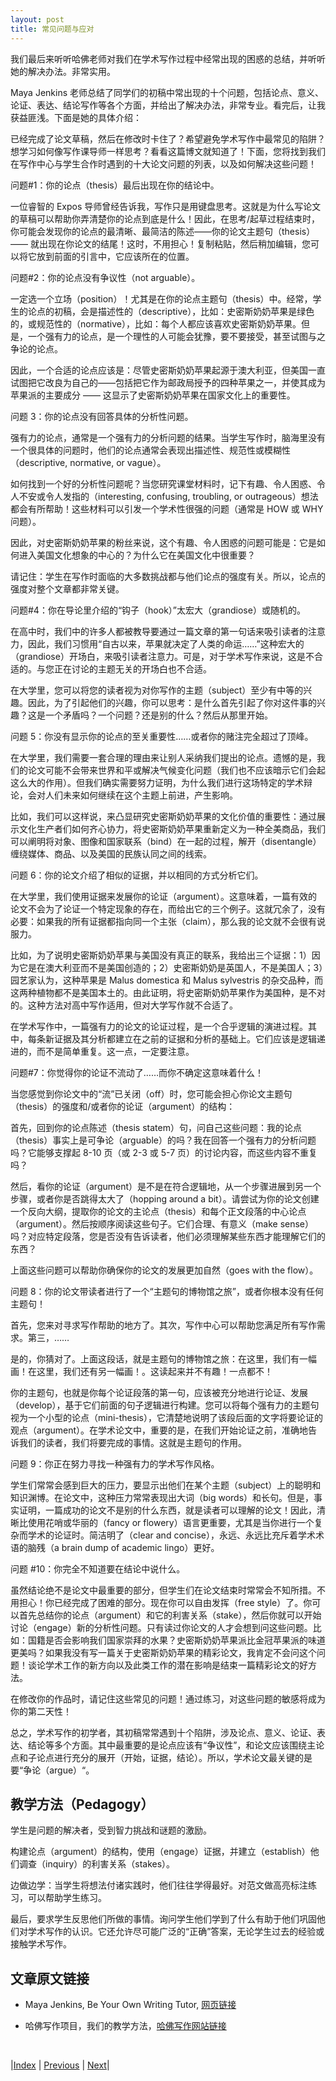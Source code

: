 ```yaml
---
layout: post
title: 常见问题与应对
---
```


我们最后来听听哈佛老师对我们在学术写作过程中经常出现的困惑的总结，并听听她的解决办法。非常实用。

Maya Jenkins 老师总结了同学们的初稿中常出现的十个问题，包括论点、意义、论证、表达、结论写作等各个方面，并给出了解决办法，非常专业。看完后，让我获益匪浅。下面是她的具体介绍：

已经完成了论文草稿，然后在修改时卡住了？希望避免学术写作中最常见的陷阱？想学习如何像写作课导师一样思考？看看这篇博文就知道了！下面，您将找到我们在写作中心与学生合作时遇到的十大论文问题的列表，以及如何解决这些问题！

问题#1：你的论点（thesis）最后出现在你的结论中。

一位睿智的 Expos 导师曾经告诉我，写作只是用键盘思考。这就是为什么写论文的草稿可以帮助你弄清楚你的论点到底是什么！因此，在思考/起草过程结束时，你可能会发现你的论点的最清晰、最简洁的陈述——你的论文主题句（thesis）—— 就出现在你论文的结尾！这时，不用担心！复制粘贴，然后稍加编辑，您可以将它放到前面的引言中，它应该所在的位置。

问题#2：你的论点没有争议性（not arguable）。

一定选一个立场（position）！尤其是在你的论点主题句（thesis）中。经常，学生的论点的初稿，会是描述性的（descriptive），比如：史密斯奶奶苹果是绿色的，或规范性的（normative），比如：每个人都应该喜欢史密斯奶奶苹果。但是，一个强有力的论点，是一个理性的人可能会犹豫，要不要接受，甚至试图与之争论的论点。

因此，一个合适的论点应该是：尽管史密斯奶奶苹果起源于澳大利亚，但美国一直试图把它改良为自己的——包括把它作为邮政局授予的四种苹果之一，并使其成为苹果派的主要成分 —— 这显示了史密斯奶奶苹果在国家文化上的重要性。

问题 3：你的论点没有回答具体的分析性问题。

强有力的论点，通常是一个强有力的分析问题的结果。当学生写作时，脑海里没有一个很具体的问题时，他们的论点通常会表现出描述性、规范性或模糊性（descriptive, normative, or vague）。

如何找到一个好的分析性问题呢？当您研究课堂材料时，记下有趣、令人困惑、令人不安或令人发指的（interesting, confusing, troubling, or outrageous）想法都会有所帮助！这些材料可以引发一个学术性很强的问题（通常是 HOW 或 WHY 问题）。

因此，对史密斯奶奶苹果的粉丝来说，这个有趣、令人困惑的问题可能是：它是如何进入美国文化想象的中心的？为什么它在美国文化中很重要？

请记住：学生在写作时面临的大多数挑战都与他们论点的强度有关。所以，论点的强度对整个文章都非常关键。

问题#4：你在导论里介绍的“钩子（hook）”太宏大（grandiose）或随机的。

在高中时，我们中的许多人都被教导要通过一篇文章的第一句话来吸引读者的注意力，因此，我们习惯用“自古以来，苹果就决定了人类的命运……”这种宏大的（grandiose）开场白，来吸引读者注意力。可是，对于学术写作来说，这是不合适的。与您正在讨论的主题无关的开场白也不合适。

在大学里，您可以将您的读者视为对你写作的主题（subject）至少有中等的兴趣。因此，为了引起他们的兴趣，你可以思考：是什么首先引起了你对这件事的兴趣？这是一个矛盾吗？一个问题？还是别的什么？然后从那里开始。

问题 5：你没有显示你的论点的至关重要性……或者你的赌注完全超过了顶峰。

在大学里，我们需要一套合理的理由来让别人采纳我们提出的论点。遗憾的是，我们的论文可能不会带来世界和平或解决气候变化问题（我们也不应该暗示它们会起这么大的作用）。但我们确实需要努力证明，为什么我们进行这场特定的学术辩论，会对人们未来如何继续在这个主题上前进，产生影响。

比如，我们可以这样说，来凸显研究史密斯奶奶苹果的文化价值的重要性：通过展示文化生产者们如何齐心协力，将史密斯奶奶苹果重新定义为一种全美商品，我们可以阐明将对象、图像和国家联系（bind）在一起的过程，解开（disentangle）缠绕媒体、商品、以及美国的民族认同之间的线索。

问题 6：你的论文介绍了相似的证据，并以相同的方式分析它们。

在大学里，我们使用证据来发展你的论证（argument）。这意味着，一篇有效的论文不会为了论证一个特定现象的存在，而给出它的三个例子。这就冗余了，没有必要：如果我的所有证据都指向同一个主张（claim），那么我的论文就不会很有说服力。

比如，为了说明史密斯奶奶苹果与美国没有真正的联系，我给出三个证据：1）因为它是在澳大利亚而不是美国创造的；2）史密斯奶奶是英国人，不是美国人；3）园艺家认为，这种苹果是 Malus domestica 和 Malus sylvestris 的杂交品种，而这两种植物都不是美国本土的。由此证明，将史密斯奶奶苹果作为美国种，是不对的。这种方法对高中写作适用，但对大学写作就不合适了。

在学术写作中，一篇强有力的论文的论证过程，是一个合乎逻辑的演进过程。其中，每条新证据及其分析都建立在之前的证据和分析的基础上。它们应该是逻辑递进的，而不是简单重复。这一点，一定要注意。

问题#7：你觉得你的论证不流动了……而你不确定这意味着什么！

当您感觉到你论文中的“流”已关闭（off）时，您可能会担心你论文主题句（thesis）的强度和/或者你的论证（argument）的结构：

首先，回到你的论点陈述（thesis statem）句，问自己这些问题：我的论点（thesis）事实上是可争论（arguable）的吗？我在回答一个强有力的分析问题吗？它能够支撑起 8-10 页（或 2-3 或 5-7 页）的讨论内容，而这些内容不重复吗？

然后，看你的论证（argument）是不是在符合逻辑地，从一个步骤进展到另一个步骤，或者你是否跳得太大了（hopping around a bit）。请尝试为你的论文创建一个反向大纲，提取你的论文的主论点（thesis）和每个正文段落的中心论点（argument）。然后按顺序阅读这些句子。它们合理、有意义（make sense）吗？对应特定段落，您是否没有告诉读者，他们必须理解某些东西才能理解它们的东西？

上面这些问题可以帮助你确保你的论文的发展更加自然（goes with the flow）。

问题 8：你的论文带读者进行了一个“主题句的博物馆之旅”，或者你根本没有任何主题句！

首先，您来对寻求写作帮助的地方了。其次，写作中心可以帮助您满足所有写作需求。第三，……

是的，你猜对了。上面这段话，就是主题句的博物馆之旅：在这里，我们有一幅画！在这里，我们还有另一幅画！。这读起来并不有趣！一点都不！

你的主题句，也就是你每个论证段落的第一句，应该被充分地进行论证、发展（develop），基于它们前面的句子逻辑进行构建。您可以将每个强有力的主题句视为一个小型的论点（mini-thesis），它清楚地说明了该段后面的文字将要论证的观点（argument）。在学术论文中，重要的是，在我们开始论证之前，准确地告诉我们的读者，我们将要完成的事情。这就是主题句的作用。

问题 9：你正在努力寻找一种强有力的学术写作风格。

学生们常常会感到巨大的压力，要显示出他们在某个主题（subject）上的聪明和知识渊博。在论文中，这种压力常常表现出大词（big words）和长句。但是，事实证明，一篇成功的论文不是别的什么东西，就是读者可以理解的论文！因此，清晰比使用花哨或华丽的（fancy or flowery）语言更重要，尤其是当你进行一个复杂而学术的论证时。简洁明了（clear and concise），永远、永远比充斥着学术术语的脑残（a brain dump of academic lingo）更好。

问题 #10：你完全不知道要在结论中说什么。

虽然结论绝不是论文中最重要的部分，但学生们在论文结束时常常会不知所措。不用担心！你已经完成了困难的部分。现在你可以自由发挥（free style）了。你可以首先总结你的论点（argument）和它的利害关系（stake），然后你就可以开始讨论（engage）新的分析性问题。只有读过你论文的人才会想到问这些问题。比如：国籍是否会影响我们国家崇拜的水果？史密斯奶奶苹果派比金冠苹果派的味道更美吗？如果我没有写一篇关于史密斯奶奶苹果的精彩论文，我肯定不会问这个问题！谈论学术工作的新方向以及此类工作的潜在影响是结束一篇精彩论文的好方法。

在修改你的作品时，请记住这些常见的问题！通过练习，对这些问题的敏感将成为你的第二天性！

总之，学术写作的初学者，其初稿常常遇到十个陷阱，涉及论点、意义、论证、表达、结论等多个方面。其中最重要的是论点应该有“争议性”，和论文应该围绕主论点和子论点进行充分的展开（开始，证据，结论）。所以，学术论文最关键的是要“争论（argue）“。

## 教学方法（Pedagogy）

学生是问题的解决者，受到智力挑战和谜题的激励。

构建论点（argument）的结构，使用（engage）证据，并建立（establish）他们调查（inquiry）的利害关系（stakes）。

边做边学：当学生将想法付诸实践时，他们往往学得最好。对范文做高亮标注练习，可以帮助学生练习。

最后，要求学生反思他们所做的事情。询问学生他们学到了什么有助于他们巩固他们对学术写作的认识。它还允许尽可能广泛的“正确”答案，无论学生过去的经验或接触学术写作。

## 文章原文链接

- Maya Jenkins, Be Your Own Writing Tutor, [网页链接](https://harvardwritingcenterblog.com/2022/02/03/be-your-own-writing-tutor/)

- 哈佛写作项目，我们的教学方法，[哈佛写作网站链接](https://www.harvardwrites.com/new-page)

<br/>

|[Index](../) | [Previous](4-6-source) | [Next](6-0-style)|
